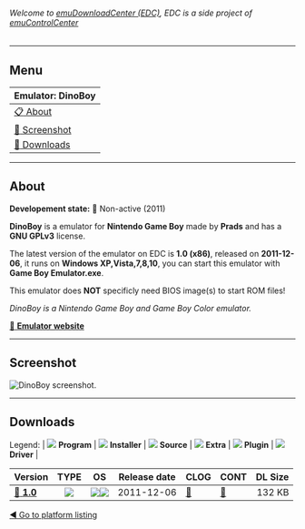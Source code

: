 ###### Welcome to [emuDownloadCenter (EDC)](https://github.com/PhoenixInteractiveNL/emuDownloadCenter/wiki/), EDC is a side project of [emuControlCenter](https://github.com/PhoenixInteractiveNL/emuControlCenter/wiki/)
***
## Menu
| **Emulator: DinoBoy** |
|:---------|
| [:clipboard: About](#about) |
| [:sunrise: Screenshot](#screenshot) |
| [:floppy_disk: Downloads](#downloads) |
***
## About
**Developement state:** :red_circle: Non-active (2011)

**DinoBoy** is a emulator for **Nintendo Game Boy** made by **Prads** and has a **GNU GPLv3** license.

The latest version of the emulator on EDC is **1.0 (x86)**, released on **2011-12-06**, it runs on **Windows XP,Vista,7,8,10**, you can start this emulator with **Game Boy Emulator.exe**.

This emulator does **NOT** specificly need BIOS image(s) to start ROM files!

_DinoBoy is a Nintendo Game Boy and Game Boy Color emulator._

[:link: **Emulator website**](http://www.pradsprojects.com/dinoboy.html)
***
## Screenshot
![](https://raw.githubusercontent.com/PhoenixInteractiveNL/emuDownloadCenter/master/hooks/dinoboy/emulator_screen_01.jpg "DinoBoy screenshot.")
***
## Downloads
Legend:
| ![](https://raw.githubusercontent.com/wiki/PhoenixInteractiveNL/emuDownloadCenter/images_misc/icon_program_24.png) **Program** | 
![](https://raw.githubusercontent.com/wiki/PhoenixInteractiveNL/emuDownloadCenter/images_misc/icon_installer_24.png) **Installer** | 
![](https://raw.githubusercontent.com/wiki/PhoenixInteractiveNL/emuDownloadCenter/images_misc/icon_source_code_24.png) **Source** | 
![](https://raw.githubusercontent.com/wiki/PhoenixInteractiveNL/emuDownloadCenter/images_misc/icon_extra_24.png) **Extra** | 
![](https://raw.githubusercontent.com/wiki/PhoenixInteractiveNL/emuDownloadCenter/images_misc/icon_plugin_24.png) **Plugin** | 
![](https://raw.githubusercontent.com/wiki/PhoenixInteractiveNL/emuDownloadCenter/images_misc/icon_driver_24.png) **Driver** | 
 
| Version  | TYPE | OS | Release date  | CLOG | CONT | DL Size  |
|:---------|:----:|:--:|:-------------:|:-----|:-----|---------:|
| [:floppy_disk: **1.0**](https://github.com/PhoenixInteractiveNL/edc-repo0003/raw/master/dinoboy/1.0.7z) | ![](https://raw.githubusercontent.com/wiki/PhoenixInteractiveNL/emuDownloadCenter/images_misc/icon_program_24.png) | ![](https://raw.githubusercontent.com/wiki/PhoenixInteractiveNL/emuDownloadCenter/images_misc/logo_windows_24.png)![](https://raw.githubusercontent.com/wiki/PhoenixInteractiveNL/emuDownloadCenter/images_misc/icon_32-bit_24.png) | 2011-12-06 | [:page_facing_up:](https://github.com/PhoenixInteractiveNL/edc-repo0003/blob/master/dinoboy/1.0_changelog.txt) | [:mag_right:](https://github.com/PhoenixInteractiveNL/edc-repo0003/blob/master/dinoboy/1.0_contents.txt) | 132 KB |

[:arrow_backward: Go to platform listing](https://github.com/PhoenixInteractiveNL/emuDownloadCenter/wiki/EDC-Platform-List)
